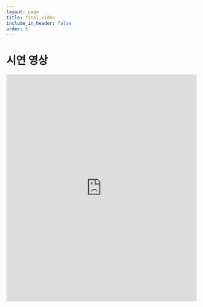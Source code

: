 ```yaml
---
layout: page
title: final_video
include_in_header: false
order: 5
---
```


<h1> 시연 영상 </h1>

<iframe width="100%" height="600" src="https://www.youtube.com/embed/_XuvQZEbrS0" frameborder="0" allowfullscreen></iframe>